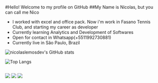 #Hello! Welcome to my profile on GitHub
##My Name is Nicolas, but you can call me Nico
<!--
**nicolaslemosdev/nicolaslemosdev** is a ✨ _special_ ✨ repository because its `README.md` (this file) appears on your GitHub profile.
-->


-  I worked with excel and office pack. Now i'm work in Fasano Tennis Club, and starting my career as developer
-  Currently learning Analytics and Development of Softwares
-  Open for contact in Whatsapp(+5511992730881)
-  Currently live in São Paulo, Brazil

![nicolaslemosdev's GitHub stats](https://github-readme-stats.vercel.app/api?username=nicolaslemosdev&show_icons=true&theme=tokyonight)

![Top Langs](https://github-readme-stats.vercel.app/api/top-langs/?username=nicolaslemosdev&layout=compact)

##

<div> 
  
  <a href="https://instagram.com/nplemoss" target="_blank"><img src="https://img.shields.io/badge/-Instagram-%23E4405F?style=for-the-badge&logo=instagram&logoColor=white" target="_blank"></a>
  <a href = "mailto:lemospnicolas@gmail.com"><img src="https://img.shields.io/badge/-Gmail-%23333?style=for-the-badge&logo=gmail&logoColor=white" target="_blank"></a>
  <a href="https://https://www.linkedin.com/in/nicolas-pereira-lemos-9013ba194" target="_blank"><img src="https://img.shields.io/badge/-LinkedIn-%230077B5?style=for-the-badge&logo=linkedin&logoColor=white" target="_blank"></a> 
  
</div>

